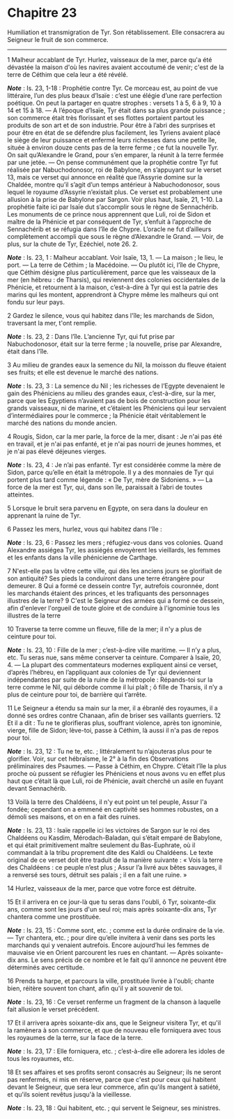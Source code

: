 # Chapitre 23

Humiliation et transmigration de Tyr.
Son rétablissement.
Elle consacrera au Seigneur le fruit de son commerce.

***

1 Malheur accablant de Tyr. Hurlez, vaisseaux de la mer, parce qu'a été dévastée la maison d'où les navires avaient accoutumé de venir; c'est de la terre de Céthim que cela leur a été révélé.

***Note*** :  Is. 23, 1-18 : Prophétie contre Tyr. Ce morceau est, au point de vue littéraire, l’un des plus beaux d’Isaïe : c’est une élégie d’une rare perfection poétique. On peut la partager en quatre strophes : versets 1 à 5, 6 à 9, 10 à 14 et 15 à 18. ― A l’époque d’Isaïe, Tyr était dans sa plus grande puissance ; son commerce était très florissant et ses flottes portaient partout les produits de son art et de son industrie. Pour être à l’abri des surprises et pour être en état de se défendre plus facilement, les Tyriens avaient placé le siège de leur puissance et enfermé leurs richesses dans une petite île, située à environ douze cents pas de la terre ferme ; ce fut la nouvelle Tyr. On sait qu’Alexandre le Grand, pour s’en emparer, la réunit à la terre fermée par une jetée. ― On pense communément que la prophétie contre Tyr fut réalisée par Nabuchodonosor, roi de Babylone, en s’appuyant sur le verset 13, mais ce verset qui annonce en réalité que l’Assyrie domine sur la Chaldée, montre qu’il s’agit d’un temps
antérieur à Nabuchodonosor, sous lequel le royaume d’Assyrie n’existait plus. Ce verset est probablement une allusion à la prise de Babylone par Sargon. Voir plus haut, Isaïe, 21, 1-10. La prophétie faite ici par Isaïe dut s’accomplir sous le règne de Sennachérib. Les monuments de ce prince nous apprennent que Luli, roi de Sidon et maître de la Phénicie et par conséquent de Tyr, s’enfuit à l’approche de Sennachérib et se réfugia dans l’île de Chypre. L’oracle ne fut d’ailleurs complètement accompli que sous le règne d’Alexandre le Grand. ― Voir, de plus, sur la chute de Tyr, Ezéchiel, note 26. 2.

***Note*** :  Is. 23, 1 : Malheur accablant. Voir Isaïe, 13, 1. ― La maison ; le lieu, le port. ― La terre de Céthim ; la Macédoine. ― Ou plutôt ici, l’île de Chypre, que Céthim désigne plus particulièrement, parce que les vaisseaux de la mer (en hébreu : de Tharsis), qui reviennent des colonies occidentales de la Phénicie, et retournent à la maison, c’est-à-dire à Tyr qui est la patrie des marins qui les montent, apprendront à Chypre même les malheurs qui ont fondu sur leur pays.


2 Gardez le silence, vous qui habitez dans l'île; les marchands de Sidon, traversant la mer, t'ont remplie.

***Note*** :  Is. 23, 2 : Dans l’île. L’ancienne Tyr, qui fut prise par Nabuchodonosor, était sur la terre ferme ; la nouvelle, prise par Alexandre, était dans l’île.

3 Au milieu de grandes eaux la semence du Nil, la moisson du fleuve étaient ses fruits; et elle est devenue le marché des nations.

***Note*** :  Is. 23, 3 : La semence du Nil ; les richesses de l’Egypte devenaient le gain des Phéniciens au milieu des grandes eaux, c’est-à-dire, sur la mer, parce que les Egyptiens n’avaient pas de bois de construction pour les grands vaisseaux, ni de marine, et c’étaient les Phéniciens qui leur servaient d’intermédiaires pour le commerce ; la Phénicie était véritablement le marché des nations du monde ancien.


4 Rougis, Sidon, car la mer parle, la force de la mer, disant : Je n'ai pas été en travail, et je n'ai pas enfanté, et je n'ai pas nourri de jeunes hommes, et je n'ai pas élevé déjeunes vierges.

***Note*** :  Is. 23, 4 : Je n’ai pas enfanté. Tyr est considérée comme la mère de Sidon, parce qu’elle en était la métropole. Il y a des monnaies de Tyr qui portent plus tard comme légende : « De Tyr, mère de Sidoniens. » ― La force de la mer est Tyr, qui, dans son île, paraissait à l’abri de toutes atteintes.

5 Lorsque le bruit sera parvenu en Egypte, on sera dans la douleur en apprenant la ruine de Tyr.


6 Passez les mers, hurlez, vous qui habitez dans l'île :

***Note*** :  Is. 23, 6 : Passez les mers ; réfugiez-vous dans vos colonies. Quand Alexandre assiégea Tyr, les assiégés envoyèrent les vieillards, les femmes et les enfants dans la ville phénicienne de Carthage.

7 N'est-elle pas la vôtre cette ville, qui dès les anciens jours se glorifiait de son antiquité? Ses pieds la conduiront dans une terre étrangère pour demeurer. 8 Qui a formé ce dessein contre Tyr, autrefois couronnée, dont les marchands étaient des princes, et les trafiquants des personnages illustres de la terre? 9 C'est le Seigneur des armées qui a formé ce dessein, afin d'enlever l'orgueil de toute gloire et de conduire à l'ignominie tous les illustres de la terre


10 Traverse ta terre comme un fleuve, fille de la mer; il n'y a plus de ceinture pour toi.

***Note*** :  Is. 23, 10 : Fille de la mer ; c’est-à-dire ville maritime. ― Il n’y a plus, etc. Tu seras nue, sans même conserver ta ceinture. Comparer à Isaïe, 20, 4. ― La plupart des commentateurs modernes expliquent ainsi ce verset, d’après l’hébreu, en l’appliquant aux colonies de Tyr qui deviennent indépendantes par suite de la ruine de la métropole : Répands-toi sur la terre comme le Nil, qui déborde comme il lui plaît ; ô fille de Tharsis, il n’y a plus de ceinture pour toi, de barrière qui t’arrête.

11 Le Seigneur a étendu sa main sur la mer, il a ébranlé des royaumes, il a donné ses ordres contre Chanaan, afin de briser ses vaillants guerriers. 12 Et il a dit : Tu ne te glorifieras plus, souffrant violence, après ton ignominie, vierge, fille de Sidon; lève-toi, passe à Céthim, là aussi il n'a pas de repos pour toi.

***Note*** :  Is. 23, 12 : Tu ne te, etc. ; littéralement tu n’ajouteras plus pour te glorifier. Voir, sur cet hébraïsme, le 2° à la fin des Observations préliminaires des Psaumes. ― Passe à Céthim, en Chypre. C’était l’île la plus proche où pussent se réfugier les Phéniciens et nous avons vu en effet plus haut que c’était là que Luli, roi de Phénicie, avait cherché un asile en fuyant devant Sennachérib.

13 Voilà la terre des Chaldéens, il n'y eut point un tel peuple, Assur l'a fondée; cependant on a emmené en captivité ses hommes robustes, on a démoli ses maisons, et on en a fait des ruines.

***Note*** :  Is. 23, 13 : Isaïe rappelle ici les victoires de Sargon sur le roi des Chaldéens ou Kasdim, Mérodach-Baladan, qui s’était emparé de Babylone, et qui était primitivement maître seulement du Bas-Euphrate, où il commandait à la tribu proprement dite des Kaldi ou Chaldéens. Le texte original de ce verset doit être traduit de la manière suivante : « Vois la terre des Chaldéens : ce peuple n’est plus ; Assur l’a livré aux bêtes sauvages, il a renversé ses tours, détruit ses palais ; il en a fait une ruine. »


14 Hurlez, vaisseaux de la mer, parce que votre force est détruite.


15 Et il arrivera en ce jour-là que tu seras dans l'oubli, ô Tyr, soixante-dix ans, comme sont les jours d'un seul roi; mais après soixante-dix ans, Tyr chantera comme une prostituée.

***Note*** :  Is. 23, 15 : Comme sont, etc. ; comme est la durée ordinaire de la vie. ― Tyr chantera, etc. ; pour dire qu’elle invitera à venir dans ses ports les marchands qui y venaient autrefois. Encore aujourd’hui les femmes de mauvaise vie en Orient parcourent les rues en chantant. ― Après soixante-dix ans. Le sens précis de ce nombre et le fait qu’il annonce ne peuvent être déterminés avec certitude.

16 Prends ta harpe, et parcours la ville, prostituée livrée à l'oubli; chante bien, réitère souvent ton chant, afin qu'il y ait souvenir de toi.

***Note*** :  Is. 23, 16 : Ce verset renferme un fragment de la chanson à laquelle fait allusion le verset précédent.


17 Et il arrivera après soixante-dix ans, que le Seigneur visitera Tyr, et qu'il la ramènera à son commerce, et que de nouveau elle forniquera avec tous les royaumes de la terre, sur la face de la terre.

***Note*** :  Is. 23, 17 : Elle forniquera, etc. ; c’est-à-dire elle adorera les idoles de tous les royaumes, etc.

18 Et ses affaires et ses profits seront consacrés au Seigneur; ils ne seront pas renfermés, ni mis en réserve, parce que c'est pour ceux qui habitent devant le Seigneur, que sera leur commerce, afin qu'ils mangent à satiété, et qu'ils soient revêtus jusqu'à la vieillesse.

***Note*** :  Is. 23, 18 : Qui habitent, etc. ; qui servent le Seigneur, ses ministres.

